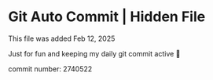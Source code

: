 # Git Auto Commit | Hidden File

This file was added Feb 12, 2025

Just for fun and keeping my daily git commit active 🤪

commit number: 2740522
